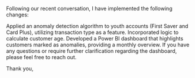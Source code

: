 Following our recent conversation, I have implemented the following changes:

Applied an anomaly detection algorithm to youth accounts (First Saver and Card Plus), utilizing transaction type as a feature.
Incorporated logic to calculate customer age.
Developed a Power BI dashboard that highlights customers marked as anomalies, providing a monthly overview.
If you have any questions or require further clarification regarding the dashboard, please feel free to reach out.

Thank you,
